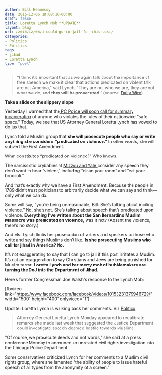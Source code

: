 ```yaml
---
author: Bill Hennessy
date: 2015-12-06 18:08:16+00:00
draft: false
title: Loretta Lynch Mob **UPDATE**
layout: blog
url: /2015/12/06/i-could-go-to-jail-for-this-post/
categories:
- Politics
- Politics
tags:
- jihad
- Loretta Lynch
type: "post"
---
```


> “I think it’s important that as we again talk about the importance of free speech we make it clear that actions predicated on violent talk are not America," said Lynch. "They are not who we are, they are not what we do, and **they will be prosecuted**.” (source: [Daily Wire](https://www.dailywire.com/news/1593/loretta-lynch-vows-prosecute-those-who-use-anti-james-barrett))



**Take a slide on the slippery slope.**

Yesterday I warned that the[ PC Police will soon call for summary incarceration](https://wp.me/p3daxv-4sF) of anyone who violates the rules of their nationwide “safe space.” Today, we see that US Attorney General Loretta Lynch has vowed to do jus that.

Lynch told a Muslim group that **she will prosecute people who say or write anything she considers “predicated on violence.”** In other words, she will subvert the First Amendment.

What constitutes “predicated on violence?” Who knows.

The narcissistic crybabies at [Mizzou and Yale ](https://hennessysview.com/2015/11/09/hysterical-yale-student-embarrasses-herself-on-video/)consider any speech they don’t want to hear “violent,” including “clean your room” and “eat your broccoli.”

And that’s exactly why we have a First Amendment. Because the people in 1789 didn’t trust politicians to arbitrarily decide what we can say and think—only what we can do.

Some will say, “you’re being unreasonable, Bill. She’s talking about inciting violence.” No, she’s not. She’s talking about speech that’s predicated upon violence. **Everything I’ve written about the San Bernardino Muslim Massacre was predicated on violence,** was it not? (Absent the violence, there’s no story.)

And Ms. Lynch limits her prosecution of writers and speakers to those who write and say things Muslims don’t like. **Is she prosecuting Muslims who call for jihad in America? No.**

It’s not exaggerating to say that I can go to jail if this post irritates a Muslim. It’s not an exaggeration to say Christians and Jews are being punished for Muslim terror. **Loretta Lynch and her merry mob of bubblemakers are turning the DoJ into the Department of Jihad.**

Here's former Congressman Joe Walsh's response to the Lynch Mob:











[fbvideo link="https://www.facebook.com/facebook/videos/10153231379946729/" width="500" height="400" onlyvideo="1"]









Update: Loretta Lynch is walking back her comments. Via [Politico](https://www.politico.com/blogs/under-the-radar/2015/12/lynch-recalibrates-message-on-hateful-speech-216488):








> Attorney General Loretta Lynch Monday appeared to recalibrate remarks she made last week that suggested the Justice Department could investigate speech deemed hostile towards Muslims.

"Of course, we prosecute deeds and not words," she said at a press conference Monday to announce an unrelated civil rights investigation into the Chicago Police Department.

Some conservatives criticized Lynch for her comments to a Muslim civil rights group, where she lamented "the ability of people to issue hateful speech of all types from the anonymity of a screen."



